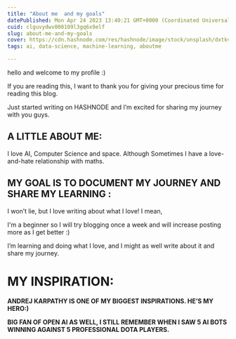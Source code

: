 ```yaml
---
title: "About me  and my goals"
datePublished: Mon Apr 24 2023 13:40:21 GMT+0000 (Coordinated Universal Time)
cuid: clguvydwv000109l3gq6x9elf
slug: about-me-and-my-goals
cover: https://cdn.hashnode.com/res/hashnode/image/stock/unsplash/dxtkv8qLaY0/upload/daef33326e56e21a727644e0dfad6c05.jpeg
tags: ai, data-science, machine-learning, aboutme

---
```


hello and welcome to my profile :)

If you are reading this, I want to thank you for giving your precious time for reading this blog.

Just started writing on HASHNODE and I’m excited for sharing my journey with you guys.

## **A LITTLE ABOUT ME:**

I love AI, Computer Science and space. Although Sometimes I have a love-and-hate relationship with maths.

## **MY GOAL IS TO DOCUMENT MY JOURNEY AND SHARE MY LEARNING :**

I won’t lie, but I love writing about what I love! I mean,

I'm a beginner so I will try blogging once a week and will increase posting more as I get better :)

I’m learning and doing what I love, and I might as well write about it and share my journey.

# **MY INSPIRATION:**

**ANDREJ KARPATHY IS ONE OF MY BIGGEST INSPIRATIONS. HE’S MY HERO:)**

**BIG FAN OF OPEN AI AS WELL, I STILL REMEMBER WHEN I SAW 5 AI BOTS WINNING AGAINST 5 PROFESSIONAL DOTA PLAYERS.**